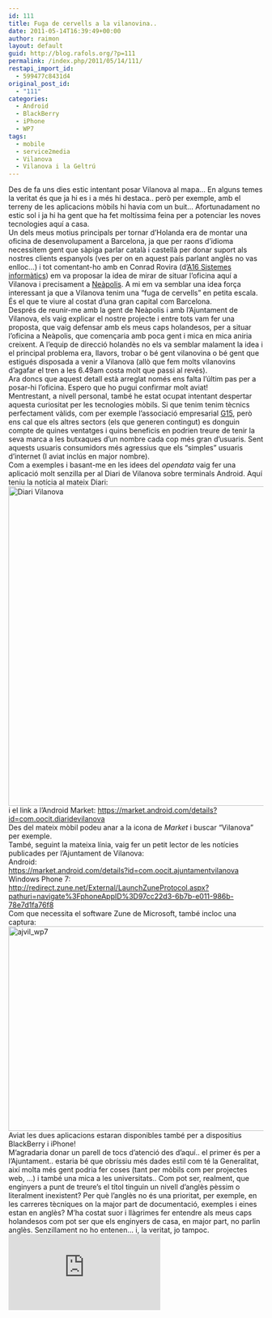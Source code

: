 ```yaml
---
id: 111
title: Fuga de cervells a la vilanovina..
date: 2011-05-14T16:39:49+00:00
author: raimon
layout: default
guid: http://blog.rafols.org/?p=111
permalink: /index.php/2011/05/14/111/
restapi_import_id:
  - 599477c8431d4
original_post_id:
  - "111"
categories:
  - Android
  - BlackBerry
  - iPhone
  - WP7
tags:
  - mobile
  - service2media
  - Vilanova
  - Vilanova i la Geltrú
---
```

Des de fa uns dies estic intentant posar Vilanova al mapa&#8230; En alguns temes la veritat és que ja hi es i a més hi destaca.. però per exemple, amb el terreny de les aplicacions mòbils hi havia com un buit&#8230; Afortunadament no estic sol i ja hi ha gent que ha fet moltíssima feina per a potenciar les noves tecnologies aquí a casa.  
Un dels meus motius principals per tornar d&#8217;Holanda era de montar una oficina de desenvolupament a Barcelona, ja que per raons d&#8217;idioma necessitem gent que sàpiga parlar català i castellà per donar suport als nostres clients espanyols (ves per on en aquest país parlant anglès no vas enlloc&#8230;) i tot comentant-ho amb en Conrad Rovira (d&#8217;[A16 Sistemes informàtics](http://www.a16.com/)) em va proposar la idea de mirar de situar l&#8217;oficina aquí a Vilanova i precisament a [Neàpolis](http://www.neapolis.cat). A mi em va semblar una idea força interessant ja que a Vilanova tenim una &#8220;fuga de cervells&#8221; en petita escala. És el que te viure al costat d&#8217;una gran capital com Barcelona.  
Després de reunir-me amb la gent de Neàpolis i amb l&#8217;Ajuntament de Vilanova, els vaig explicar el nostre projecte i entre tots vam fer una proposta, que vaig defensar amb els meus caps holandesos, per a situar l&#8217;oficina a Neàpolis, que començaria amb poca gent i mica en mica aniria creixent. A l&#8217;equip de direcció holandès no els va semblar malament la idea i el principal problema era, llavors, trobar o bé gent vilanovina o bé gent que estigués disposada a venir a Vilanova (allò que fem molts vilanovins d&#8217;agafar el tren a les 6.49am costa molt que passi al revés).  
Ara doncs que aquest detall està arreglat només ens falta l&#8217;últim pas per a posar-hi l&#8217;oficina. Espero que ho pugui confirmar molt aviat!  
Mentrestant, a nivell personal, també he estat ocupat intentant despertar aquesta curiositat per les tecnologies mòbils. Si que tenim tenim tècnics perfectament vàlids, com per exemple l&#8217;associació empresarial [G15](http://www.g15.cat), però ens cal que els altres sectors (els que generen contingut) es donguin compte de quines ventatges i quins beneficis en podrien treure de tenir la seva marca a les butxaques d&#8217;un nombre cada cop més gran d&#8217;usuaris. Sent aquests usuaris consumidors més agressius que els &#8220;simples&#8221; usuaris d&#8217;internet (I aviat inclús en major nombre).  
Com a exemples i basant-me en les idees del _opendata_ vaig fer una aplicació molt senzilla per al Diari de Vilanova sobre terminals Android. Aquí teniu la notícia al mateix Diari:  
[<img loading="lazy" src="/wp-content/uploads/screen-shot-2011-05-14-at-15003-pm.png" alt="Diari Vilanova" title="Diari Vilanova" width="591" height="631" class="alignnone size-full wp-image-112" />](http://www.diaridevilanova.cat/php/noti.php?tipusage=&codi_ext=&date=20110228)  
i el link a l&#8217;Android Market: <https://market.android.com/details?id=com.oocit.diaridevilanova>  
Des del mateix mòbil podeu anar a la icona de _Market_ i buscar &#8220;Vilanova&#8221; per exemple.  
També, seguint la mateixa línia, vaig fer un petit lector de les notícies publicades per l&#8217;Ajuntament de Vilanova:  
Android:  
<https://market.android.com/details?id=com.oocit.ajuntamentvilanova>  
Windows Phone 7:  
<http://redirect.zune.net/External/LaunchZuneProtocol.aspx?pathuri=navigate%3FphoneAppID%3D97cc22d3-6b7b-e011-986b-78e7d1fa76f8>  
Com que necessita el software Zune de Microsoft, també incloc una captura:  
[<img loading="lazy" src="/wp-content/uploads/ajvil_wp7.png" alt="ajvil_wp7" title="ajvil_wp7" width="590" height="404" class="alignnone size-full wp-image-123" />](http://redirect.zune.net/External/LaunchZuneProtocol.aspx?pathuri=navigate%3FphoneAppID%3D97cc22d3-6b7b-e011-986b-78e7d1fa76f8)  
Aviat les dues aplicacions estaran disponibles també per a dispositius BlackBerry i iPhone!  
M&#8217;agradaria donar un parell de tocs d&#8217;atenció des d&#8217;aquí.. el primer és per a l&#8217;Ajuntament.. estaria bé que obríssiu més dades estil com té la Generalitat, així molta més gent podria fer coses (tant per mòbils com per projectes web, &#8230;) i també una mica a les universitats.. Com pot ser, realment, que enginyers a punt de treure&#8217;s el títol tinguin un nivell d&#8217;anglès pèssim o literalment inexistent? Per què l&#8217;anglès no és una prioritat, per exemple, en les carreres tècniques on la major part de documentació, exemples i eines estan en anglès? M&#8217;ha costat suor i llàgrimes fer entendre als meus caps holandesos com pot ser que els enginyers de casa, en major part, no parlin anglès. Senzillament no ho entenen&#8230; i, la veritat, jo tampoc.  
![](http://labs.rafols.org/img.php?id=fuga-post)
